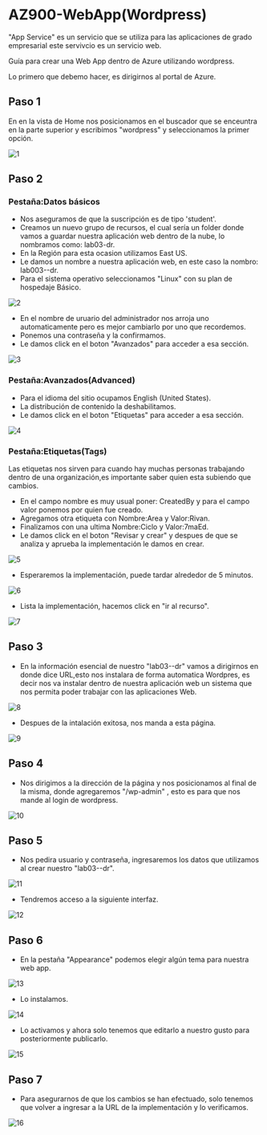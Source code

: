# AZ900-WebApp(Wordpress)

"App Service" es un servicio que se utiliza para las aplicaciones de grado empresarial este servivcio es un servicio web.

Guía para crear una Web App dentro de Azure utilizando wordpress.

Lo primero que debemo hacer, es dirigirnos al portal de Azure.


## Paso 1
En en la vista de Home nos posicionamos en el buscador que se enceuntra en la parte superior y escribimos "wordpress" y seleccionamos la primer opción.

![1](https://user-images.githubusercontent.com/99112892/182535831-05a8b8f2-63b1-47d8-81d8-e9bd8bb5cd46.png)

## Paso 2
### Pestaña:Datos básicos
- Nos aseguramos de que la suscripción es de tipo 'student'.
- Creamos un nuevo grupo de recursos, el cual sería un folder donde vamos a guardar nuestra aplicación web dentro de la nube, lo nombramos como: lab03-dr.
- En la Región para esta ocasion utilizamos East US.
- Le damos un nombre a nuestra aplicación web, en este caso la nombro: lab003--dr.
- Para el sistema operativo seleccionamos "Linux" con su plan de hospedaje Básico.

![2](https://user-images.githubusercontent.com/99112892/182535900-a2846bf0-067e-4676-b0d8-368716fa8809.png)

- En el nombre de uruario del administrador nos arroja uno automaticamente pero es mejor cambiarlo por uno que recordemos.
- Ponemos una contraseña y la confirmamos.
- Le damos click en el boton "Avanzados" para acceder a esa sección.

![3](https://user-images.githubusercontent.com/99112892/182536064-95bd8714-2b2e-47fe-b65d-02197d9d4125.png)

### Pestaña:Avanzados(Advanced)
- Para el idioma del sitio ocupamos English (United States).
- La distribución de contenido la deshabilitamos.
- Le damos click en el boton "Etiquetas" para acceder a esa sección.

![4](https://user-images.githubusercontent.com/99112892/182536332-104544e5-30ff-4305-94f8-2e8e3db47ff6.png)

### Pestaña:Etiquetas(Tags)
Las etiquetas nos sirven para cuando hay muchas personas trabajando dentro de una organización,es importante saber quien esta subiendo que cambios. 
- En el campo nombre es muy usual poner: CreatedBy y para el campo valor ponemos por quien fue creado.
- Agregamos otra etiqueta con Nombre:Area y Valor:Rivan.
- Finalizamos con una ultima Nombre:Ciclo y Valor:7maEd.
- Le damos click en el boton "Revisar y crear" y despues de que se analiza y aprueba la implementación le damos en crear.

![5](https://user-images.githubusercontent.com/99112892/182536414-223dec6a-8092-464f-8fbc-054ef04a75e8.png)

- Esperaremos la implementación, puede tardar alrededor de 5 minutos.

![6](https://user-images.githubusercontent.com/99112892/182536556-9c44cf2a-7d2b-49b7-99ce-a2d18f894fb5.png)

- Lista la implementación, hacemos click en "ir al recurso".

![7](https://user-images.githubusercontent.com/99112892/182536613-39e2c569-d006-4d73-9109-41e22e3be7d5.png)

## Paso 3
- En la información esencial de nuestro "lab03--dr" vamos a dirigirnos en donde dice URL,esto nos instalara de forma automatica Wordpres, es decir nos va instalar dentro de nuestra aplicación web un sistema que nos permita poder trabajar con las aplicaciones Web.

![8](https://user-images.githubusercontent.com/99112892/182536648-eb42f2bf-dc05-4688-ae06-41ca7031af6b.png)

- Despues de la intalación exitosa, nos manda a esta página.

![9](https://user-images.githubusercontent.com/99112892/182536765-d49fe973-4ce2-447d-b483-baa84f21fc96.png)

## Paso 4
- Nos dirigimos a la dirección de la página y nos posicionamos al final de la misma, donde agregaremos "/wp-admin" , esto es para que nos mande al login de wordpress.

![10](https://user-images.githubusercontent.com/99112892/182536826-4010688e-9bfb-41a5-a670-049b9e873c64.png)

## Paso 5
- Nos pedira usuario y contraseña, ingresaremos los datos que utilizamos al crear nuestro "lab03--dr".

![11](https://user-images.githubusercontent.com/99112892/182536925-b6a4bac9-6bbc-481a-a3be-6bd91333247b.png)

- Tendremos acceso a la siguiente interfaz.

![12](https://user-images.githubusercontent.com/99112892/182537012-5fe1e790-dadd-480c-a055-c2bdd69f4ca8.png)

## Paso 6
- En la pestaña "Appearance" podemos elegir algún tema para nuestra web app.

![13](https://user-images.githubusercontent.com/99112892/182537055-94bcf729-711e-40bc-9729-e36a1e0178e8.png)

- Lo instalamos.

![14](https://user-images.githubusercontent.com/99112892/182537164-82664b22-f9be-415f-9a20-7a2552121017.png)

- Lo activamos y ahora solo tenemos que editarlo a nuestro gusto para posteriormente publicarlo.

![15](https://user-images.githubusercontent.com/99112892/182538634-54f71f7d-be10-4114-a9ac-7ba82c83f9eb.png)

## Paso 7
- Para asegurarnos de que los cambios se han efectuado, solo tenemos que volver a ingresar a la URL de la implementación y lo verificamos.

![16](https://user-images.githubusercontent.com/99112892/182538705-d80fbb80-3e57-433d-80f8-0a800d184742.png)
